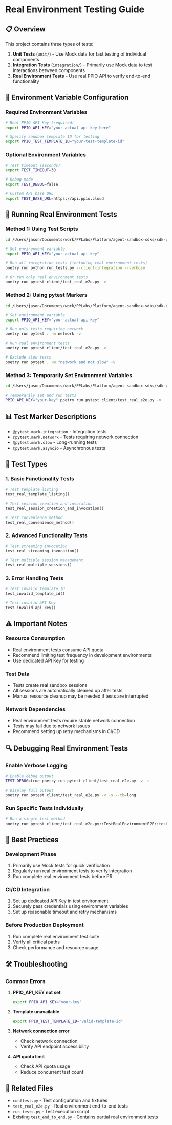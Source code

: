 # Real Environment Testing Guide

## 📋 Overview

This project contains three types of tests:

1. **Unit Tests** (`unit/`) - Use Mock data for fast testing of individual components
2. **Integration Tests** (`integration/`) - Primarily use Mock data to test interactions between components
3. **Real Environment Tests** - Use real PPIO API to verify end-to-end functionality

## 🔧 Environment Variable Configuration

### Required Environment Variables

```bash
# Real PPIO API Key (required)
export PPIO_API_KEY="your-actual-api-key-here"

# Specify sandbox template ID for testing
export PPIO_TEST_TEMPLATE_ID="your-test-template-id"
```

### Optional Environment Variables

```bash
# Test timeout (seconds)
export TEST_TIMEOUT=30

# Debug mode
export TEST_DEBUG=false

# Custom API base URL
export TEST_BASE_URL=https://api.ppio.cloud
```

## 🚀 Running Real Environment Tests

### Method 1: Using Test Scripts

```bash
cd /Users/jason/Documents/work/PPLabs/Platform/agent-sandbox-sdks/sdk-python/tests/agent_runtime

# Set environment variable
export PPIO_API_KEY="your-actual-api-key"

# Run all integration tests (including real environment tests)
poetry run python run_tests.py --client-integration --verbose

# Or run only real environment tests
poetry run pytest client/test_real_e2e.py -v
```

### Method 2: Using pytest Markers

```bash
cd /Users/jason/Documents/work/PPLabs/Platform/agent-sandbox-sdks/sdk-python

# Set environment variable
export PPIO_API_KEY="your-actual-api-key"

# Run only tests requiring network
poetry run pytest . -m network -v

# Run real environment tests
poetry run pytest client/test_real_e2e.py -v

# Exclude slow tests
poetry run pytest . -m "network and not slow" -v
```

### Method 3: Temporarily Set Environment Variables

```bash
cd /Users/jason/Documents/work/PPLabs/Platform/agent-sandbox-sdks/sdk-python

# Temporarily set and run tests
PPIO_API_KEY="your-key" poetry run pytest client/test_real_e2e.py -v
```

## 📊 Test Marker Descriptions

- `@pytest.mark.integration` - Integration tests
- `@pytest.mark.network` - Tests requiring network connection
- `@pytest.mark.slow` - Long-running tests
- `@pytest.mark.asyncio` - Asynchronous tests

## 🎯 Test Types

### 1. Basic Functionality Tests

```python
# Test template listing
test_real_template_listing()

# Test session creation and invocation
test_real_session_creation_and_invocation()

# Test convenience method
test_real_convenience_method()
```

### 2. Advanced Functionality Tests

```python
# Test streaming invocation
test_real_streaming_invocation()

# Test multiple session management
test_real_multiple_sessions()
```

### 3. Error Handling Tests

```python
# Test invalid template ID
test_invalid_template_id()

# Test invalid API Key
test_invalid_api_key()
```

## ⚠️ Important Notes

### Resource Consumption
- Real environment tests consume API quota
- Recommend limiting test frequency in development environments
- Use dedicated API Key for testing

### Test Data
- Tests create real sandbox sessions
- All sessions are automatically cleaned up after tests
- Manual resource cleanup may be needed if tests are interrupted

### Network Dependencies
- Real environment tests require stable network connection
- Tests may fail due to network issues
- Recommend setting up retry mechanisms in CI/CD

## 🔍 Debugging Real Environment Tests

### Enable Verbose Logging

```bash
# Enable debug output
TEST_DEBUG=true poetry run pytest client/test_real_e2e.py -v -s

# Display full output
poetry run pytest client/test_real_e2e.py -v -s --tb=long
```

### Run Specific Tests Individually

```bash
# Run a single test method
poetry run pytest client/test_real_e2e.py::TestRealEnvironmentE2E::test_real_template_listing -v -s
```

## 📝 Best Practices

### Development Phase
1. Primarily use Mock tests for quick verification
2. Regularly run real environment tests to verify integration
3. Run complete real environment tests before PR

### CI/CD Integration
1. Set up dedicated API Key in test environment
2. Securely pass credentials using environment variables
3. Set up reasonable timeout and retry mechanisms

### Before Production Deployment
1. Run complete real environment test suite
2. Verify all critical paths
3. Check performance and resource usage

## 🛠️ Troubleshooting

### Common Errors

1. **PPIO_API_KEY not set**
   ```bash
   export PPIO_API_KEY="your-key"
   ```

2. **Template unavailable**
   ```bash
   export PPIO_TEST_TEMPLATE_ID="valid-template-id"
   ```

3. **Network connection error**
   - Check network connection
   - Verify API endpoint accessibility

4. **API quota limit**
   - Check API quota usage
   - Reduce concurrent test count

## 🔗 Related Files

- `conftest.py` - Test configuration and fixtures
- `test_real_e2e.py` - Real environment end-to-end tests
- `run_tests.py` - Test execution script
- Existing `test_end_to_end.py` - Contains partial real environment tests
